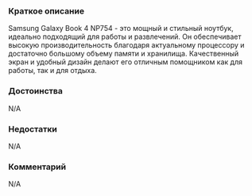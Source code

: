 ### **Краткое описание**
Samsung Galaxy Book 4 NP754 - это мощный и стильный ноутбук, идеально подходящий для работы и развлечений. Он обеспечивает высокую производительность благодаря актуальному процессору и достаточно большому объему памяти и хранилища. Качественный экран и удобный дизайн делают его отличным помощником как для работы, так и для отдыха.

### **Достоинства**
N/A

### **Недостатки**
N/A

### **Комментарий**
N/A
